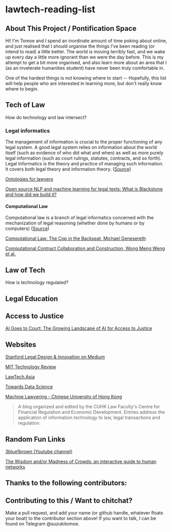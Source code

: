 # lawtech-reading-list


## About This Project / Pontification Space 
Hi! I'm Tomoe and I spend an inordinate amount of time poking about online, and just realised that I should organise the things I've been reading (or intend to read) a little better. The world is moving terribly fast, and we wake up every day a little more ignorant than we were the day before. This is my attempt to get a bit more organised, and also learn more about an area that I (as an inveterate humanities student) have never been truly comfortable in. 

One of the hardest things is not knowing where to start -- Hopefully, this list will help people who are interested in learning more, but don't really know where to begin.  

## Tech of Law
How do technology and law intersect? 

### Legal informatics 
The management of information is crucial to the proper functioning of any legal system. A good legal system relies on information about the world itself (such as evidence of who did what and when) as well as more purely legal information (such as court rulings, statutes, contracts, and so forth). Legal Informatics is the theory and practice of managing such information. It covers both legal theory and information theory. ([Source](https://law.stanford.edu/courses/legal-informatics/))

[Ontologies for lawyers](https://medium.com/legal-design-and-innovation/ontologies-for-lawyers-5c3b9fb23439)

[Open source NLP and machine learning for legal texts: What is Blackstone and how did we build it?](https://research.iclr.co.uk/blog/blackstone-goes-live)

#### Computational Law
Computational law is a branch of legal informatics concerned with the mechanization of legal reasoning (whether done by humans or by computers) ([Source](http://complaw.stanford.edu/readings/complaw.html))

[Computational Law: The Cop in the Backseat, Michael Genesereth](http://complaw.stanford.edu/readings/complaw.html)

[Computational Contract Collaboration and Construction, Wong Meng Weng et al.](https://drive.google.com/file/d/0B-lTLNYJdzgKSkdQaTNmUG1zSlk/view)

## Law of Tech 
How is technology regulated? 

## Legal Education

## Access to Justice
[AI Goes to Court: The Growing Landscape of AI for Access to Justice](https://medium.com/legal-design-and-innovation/ai-goes-to-court-the-growing-landscape-of-ai-for-access-to-justice-3f58aca4306f)

## Websites
[Stanford Legal Design & Innovation on Medium](https://medium.com/legal-design-and-innovation) 

[MIT Technology Review](https://www.technologyreview.com/)

[LawTech.Asia](https://lawtech.asia/)

[Towards Data Science](https://towardsdatascience.com/)

[Machine Lawyering - Chinese University of Hong Kong](https://www.legalanalytics.law.cuhk.edu.hk/)
>  A blog organized and edited by the CUHK Law Faculty's Centre for Financial Regulation and Economic Development. Entries address the application of information technology to law, legal transactions and regulation. 

## Random Fun Links
[3blue1brown (Youtube channel)](https://www.youtube.com/channel/UCYO_jab_esuFRV4b17AJtAw)

[The Wisdom and/or Madness of Crowds: an interactive guide to human networks](https://ncase.me/crowds/)

## Thanks to the following contributors: 

## Contributing to this / Want to chitchat? 
Make a pull request, and add your name (or github handle, whatever floats your boat) to the contributor section above! If you want to talk, I can be found on Telegram @suzukitomoe.
